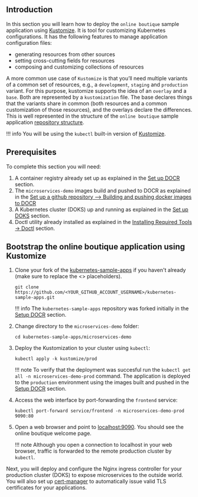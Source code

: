 ## Introduction

In this section you will learn how to deploy the `online boutique` sample application using [Kustomize](https://kustomize.io/). It is tool for customizing Kubernetes configurations. It has the following features to manage application configuration files:

- generating resources from other sources
- setting cross-cutting fields for resources
- composing and customizing collections of resources

A more common use case of `Kustomize` is that you’ll need multiple variants of a common set of resources, e.g., a `development`, `staging` and `production` variant.
For this purpose, kustomize supports the idea of an `overlay` and a `base`. Both are represented by a `kustomization` file. The base declares things that the variants share in common (both resources and a common customization of those resources), and the overlays declare the differences. This is well represented in the structure of the `online boutique` sample application [repository structure](https://github.com/digitalocean/kubernetes-sample-apps/tree/master/microservices-demo).

!!! info
        You will be using the `kubectl` built-in version of [Kustomize](https://kustomize.io/).

## Prerequisites

To complete this section you will need:

1. A container registry already set up as explained in the [Set up DOCR](setup-docr.md) section.
2. The `microservices-demo` images build and pushed to DOCR as explained in the [Set up a github repository --> Building and pushing docker images to DOCR](setup-github-repository.md#building-and-pushing-docker-images-to-docr)
3. A Kubernetes cluster (DOKS) up and running as explained in the [Set up DOKS](setup-doks-production.md) section.
4. Doctl utility already installed as explained in the [Installing Required Tools -> Doctl](installing-required-tools.md#installing-doctl) section.

## Bootstrap the online boutique application using Kustomize

1. Clone your fork of the [kubernetes-sample-apps](https://github.com/digitalocean/kubernetes-sample-apps) if you haven't already (make sure to replace the <> placeholders).

    ```shell
    git clone https://github.com/<YOUR_GITHUB_ACCOUNT_USERNAME>/kubernetes-sample-apps.git
    ```

    !!! info
        The `kubernetes-sample-apps` repository was forked initially in the [Setup DOCR](setup-docr.md) section.

2. Change directory to the `microservices-demo` folder:

    ```shell
    cd kubernetes-sample-apps/microservices-demo
    ```

3. Deploy the Kustomization to your cluster using `kubectl`:

    ``` shell
    kubectl apply -k kustomize/prod
    ```

    !!! note
        To verify that the deployment was succesful run the `kubectl get all -n microservices-demo-prod` command.
        The application is deployed to the `production` environment using the images built and pushed in the [Setup DOCR](setup-docr.md) section.

4. Access the web interface by port-forwarding the `frontend` service:

    ```shell
    kubectl port-forward service/frontend -n microservices-demo-prod 9090:80
    ```

5. Open a web browser and point to [localhost:9090](http://localhost:9090/). You should see the online boutique welcome page.

    !!! note
            Although you open a connection to localhost in your web browser, traffic is forwarded to the remote production cluster by `kubectl`.

Next, you will deploy and configure the Nginx ingress controller for your production cluster (DOKS) to expose microservices to the outside world. You will also set up [cert-manager](https://cert-manager.io/) to automatically issue valid TLS certificates for your applications.
